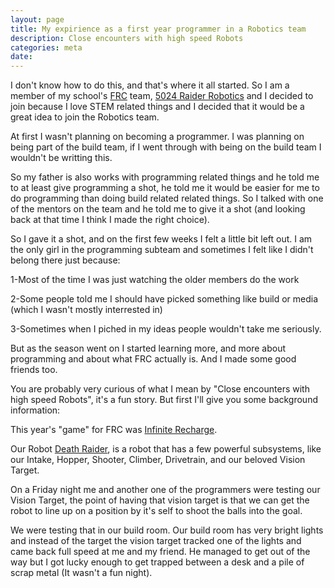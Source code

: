 ```yaml
---
layout: page
title: My expirience as a first year programmer in a Robotics team
description: Close encounters with high speed Robots
categories: meta
date: 
---
```


I don't know how to do this, and that's where it all started.
So I am a member of my school's [FRC](https://www.firstinspires.org/robotics/frc) team, [5024 Raider Robotics](https://www.raiderrobotics.org/) and I decided to join because I love STEM related things and I decided that it would be a great idea to join the Robotics team.

At first I wasn't planning on becoming a programmer. I was planning on being part of the build team, if I went through with being on the build team I wouldn't be writting this. 

So my father is also works with programming related things and he told me to at least give programming a shot, he told me it would be easier for me to do programming than doing build related related things. So I talked with one of the mentors on the team and he told me to give it a shot (and looking back at that time I think I made the right choice).

So I gave it a shot, and on the first few weeks I felt a little bit left out. I am the only girl in the programming subteam and sometimes I felt like I didn't belong there just because:

1-Most of the time I was just watching the older members do the work

2-Some people told me I should have picked something like build or media (which I wasn't mostly interrested in)

3-Sometimes when I piched in my ideas people wouldn't take me seriously.

But as the season went on I started learning more, and more about programming and about what FRC actually is. And I made some good friends too. 

You are probably very curious of what I mean by "Close encounters with high speed Robots", it's a fun story. But first I'll give you some background information:

This year's "game" for FRC was [Infinite Recharge](https://www.youtube.com/watch?v=gmiYWTmFRVE).

Our Robot [Death Raider](https://www.thebluealliance.com/team/5024), is a robot that has a few powerful subsystems, like our Intake, Hopper, Shooter, Climber, Drivetrain, and our beloved Vision Target.

On a Friday night me and another one of the programmers were testing our Vision Target, the point of having that vision target is that we can get the robot to line up on a position by it's self to shoot the balls into the goal.

 We were testing that in our build room. Our build room has very bright lights and instead of the target the vision target tracked one of the lights and came back full speed at me and my friend. He managed to get out of the way but I got lucky enough to get trapped between a desk and a pile of scrap metal (It wasn't a fun night). 
